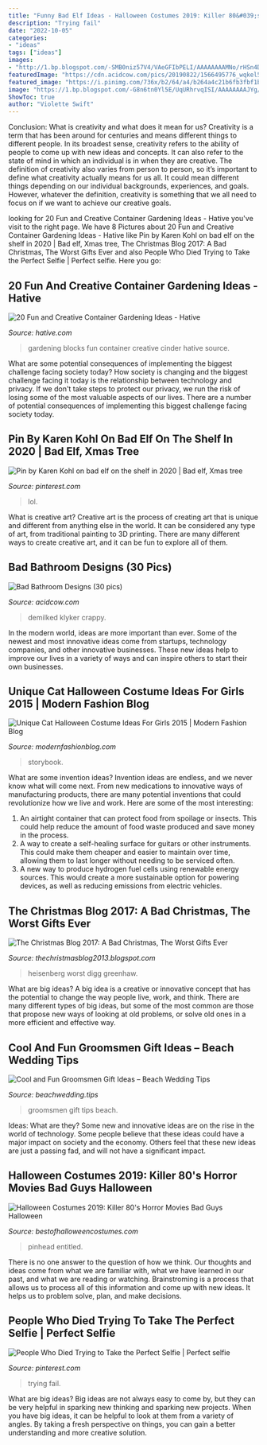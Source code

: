 ```yaml
---
title: "Funny Bad Elf Ideas - Halloween Costumes 2019: Killer 80&#039;s Horror Movies Bad Guys Halloween"
description: "Trying fail"
date: "2022-10-05"
categories:
- "ideas"
tags: ["ideas"]
images:
- "http://1.bp.blogspot.com/-SMB0niz57V4/VAeGFIbPELI/AAAAAAAAMNo/rHSn4DDS4Rc/s1600/pinhead1.jpg"
featuredImage: "https://cdn.acidcow.com/pics/20190822/1566495776_wqkel5pku7.jpg"
featured_image: "https://i.pinimg.com/736x/b2/64/a4/b264a4c21b6fb3fbf1b1cde7045dc362.jpg"
image: "https://1.bp.blogspot.com/-G8n6tn0Yl5E/UqURhrvqISI/AAAAAAAAJYg/WnzDaNqCeZo/s1600/breaking_bad_christmas_by_symphonikaa-d6wfa2h.jpg"
ShowToc: true
author: "Violette Swift"
---
```



Conclusion: What is creativity and what does it mean for us?
Creativity is a term that has been around for centuries and means different things to different people. In its broadest sense, creativity refers to the ability of people to come up with new ideas and concepts. It can also refer to the state of mind in which an individual is in when they are creative. The definition of creativity also varies from person to person, so it’s important to define what creativity actually means for us all. It could mean different things depending on our individual backgrounds, experiences, and goals. However, whatever the definition, creativity is something that we all need to focus on if we want to achieve our creative goals.

	

		
looking for 20 Fun and Creative Container Gardening Ideas - Hative you've visit to the right page. We have 8 Pictures about 20 Fun and Creative Container Gardening Ideas - Hative like Pin by Karen Kohl on bad elf on the shelf in 2020 | Bad elf, Xmas tree, The Christmas Blog 2017: A Bad Christmas, The Worst Gifts Ever and also People Who Died Trying to Take the Perfect Selfie | Perfect selfie. Here you go:
		
    
## 20 Fun And Creative Container Gardening Ideas - Hative

<img loading=lazy src="https://hative.com/wp-content/uploads/2014/11/container-gardening-ideas/14-cinder-blocks-gardening.jpg" onerror="this.onerror=null;this.src='https://tse4.mm.bing.net/th?id=OIP.eMey02n_35LoY1eX2tyIBwHaJ4&amp;pid=15.1';" alt="20 Fun and Creative Container Gardening Ideas - Hative">

_Source: hative.com_

>gardening blocks fun container creative cinder hative source. 

	

What are some potential consequences of implementing the biggest challenge facing society today?
How society is changing and the biggest challenge facing it today is the relationship between technology and privacy. If we don't take steps to protect our privacy, we run the risk of losing some of the most valuable aspects of our lives. There are a number of potential consequences of implementing this biggest challenge facing society today.

    
## Pin By Karen Kohl On Bad Elf On The Shelf In 2020 | Bad Elf, Xmas Tree

<img loading=lazy src="https://i.pinimg.com/736x/d7/96/22/d7962289c1384689cd1df030cd343a1e.jpg" onerror="this.onerror=null;this.src='https://tse2.mm.bing.net/th?id=OIP.ot4eK57bKehCCBaKMasFaQHaFi&amp;pid=15.1';" alt="Pin by Karen Kohl on bad elf on the shelf in 2020 | Bad elf, Xmas tree">

_Source: pinterest.com_

>lol. 

	

What is creative art?
Creative art is the process of creating art that is unique and different from anything else in the world. It can be considered any type of art, from traditional painting to 3D printing. There are many different ways to create creative art, and it can be fun to explore all of them.

    
## Bad Bathroom Designs (30 Pics)

<img loading=lazy src="https://cdn.acidcow.com/pics/20190822/1566495776_wqkel5pku7.jpg" onerror="this.onerror=null;this.src='https://tse4.mm.bing.net/th?id=OIP.d0ymysHQR0kDVL3UfmNdGAHaHa&amp;pid=15.1';" alt="Bad Bathroom Designs (30 pics)">

_Source: acidcow.com_

>demilked klyker crappy. 

	

In the modern world, ideas are more important than ever. Some of the newest and most innovative ideas come from startups, technology companies, and other innovative businesses. These new ideas help to improve our lives in a variety of ways and can inspire others to start their own businesses.

    
## Unique Cat Halloween Costume Ideas For Girls 2015 | Modern Fashion Blog

<img loading=lazy src="https://modernfashionblog.com/wp-content/uploads/2015/08/Unique-Cat-Halloween-Costume-Ideas-For-Girls-2015-4-216x300.jpg" onerror="this.onerror=null;this.src='https://tse3.mm.bing.net/th?id=OIP.9rZjemopq4kdanu5g8sZ3QAAAA&amp;pid=15.1';" alt="Unique Cat Halloween Costume Ideas For Girls 2015 | Modern Fashion Blog">

_Source: modernfashionblog.com_

>storybook. 

	

What are some invention ideas?
Invention ideas are endless, and we never know what will come next. From new medications to innovative ways of manufacturing products, there are many potential inventions that could revolutionize how we live and work. Here are some of the most interesting: 
1. An airtight container that can protect food from spoilage or insects. This could help reduce the amount of food waste produced and save money in the process. 
2. A way to create a self-healing surface for guitars or other instruments. This could make them cheaper and easier to maintain over time, allowing them to last longer without needing to be serviced often. 
3. A new way to produce hydrogen fuel cells using renewable energy sources. This would create a more sustainable option for powering devices, as well as reducing emissions from electric vehicles. 

    
## The Christmas Blog 2017: A Bad Christmas, The Worst Gifts Ever

<img loading=lazy src="https://1.bp.blogspot.com/-G8n6tn0Yl5E/UqURhrvqISI/AAAAAAAAJYg/WnzDaNqCeZo/s1600/breaking_bad_christmas_by_symphonikaa-d6wfa2h.jpg" onerror="this.onerror=null;this.src='https://tse3.mm.bing.net/th?id=OIP.KalrX4inAuQqzbqhxeaDIgHaLc&amp;pid=15.1';" alt="The Christmas Blog 2017: A Bad Christmas, The Worst Gifts Ever">

_Source: thechristmasblog2013.blogspot.com_

>heisenberg worst digg greenhaw. 

	

What are big ideas?
A big idea is a creative or innovative concept that has the potential to change the way people live, work, and think. There are many different types of big ideas, but some of the most common are those that propose new ways of looking at old problems, or solve old ones in a more efficient and effective way.

    
## Cool And Fun Groomsmen Gift Ideas – Beach Wedding Tips

<img loading=lazy src="http://beachwedding.tips/wp-content/uploads/2016/08/Groomsmen-Gift-Ideas.jpg" onerror="this.onerror=null;this.src='https://tse1.mm.bing.net/th?id=OIP.x_PxzJo8WiGd4HgmetnP1wHaMW&amp;pid=15.1';" alt="Cool and Fun Groomsmen Gift Ideas – Beach Wedding Tips">

_Source: beachwedding.tips_

>groomsmen gift tips beach. 

	

Ideas: What are they?
Some new and innovative ideas are on the rise in the world of technology. Some people believe that these ideas could have a major impact on society and the economy. Others feel that these new ideas are just a passing fad, and will not have a significant impact.

    
## Halloween Costumes 2019: Killer 80&#039;s Horror Movies Bad Guys Halloween

<img loading=lazy src="http://1.bp.blogspot.com/-SMB0niz57V4/VAeGFIbPELI/AAAAAAAAMNo/rHSn4DDS4Rc/s1600/pinhead1.jpg" onerror="this.onerror=null;this.src='https://tse1.mm.bing.net/th?id=OIP.hE3Jfa__1SxxD9gtmqWSogAAAA&amp;pid=15.1';" alt="Halloween Costumes 2019: Killer 80&#039;s Horror Movies Bad Guys Halloween">

_Source: bestofhalloweencostumes.com_

>pinhead entitled. 

	

There is no one answer to the question of how we think. Our thoughts and ideas come from what we are familiar with, what we have learned in our past, and what we are reading or watching. Brainstroming is a process that allows us to process all of this information and come up with new ideas. It helps us to problem solve, plan, and make decisions.

    
## People Who Died Trying To Take The Perfect Selfie | Perfect Selfie

<img loading=lazy src="https://i.pinimg.com/736x/b2/64/a4/b264a4c21b6fb3fbf1b1cde7045dc362.jpg" onerror="this.onerror=null;this.src='https://tse3.mm.bing.net/th?id=OIP.jWnjwdRpDAm2nT7OTiajIAHaLG&amp;pid=15.1';" alt="People Who Died Trying to Take the Perfect Selfie | Perfect selfie">

_Source: pinterest.com_

>trying fail. 

	

What are big ideas?
Big ideas are not always easy to come by, but they can be very helpful in sparking new thinking and sparking new projects. When you have big ideas, it can be helpful to look at them from a variety of angles. By taking a fresh perspective on things, you can gain a better understanding and more creative solution.

